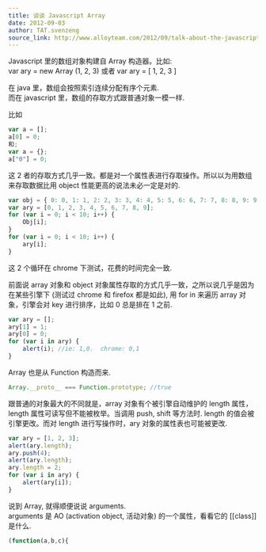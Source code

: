 ```yaml
---
title: 谈谈 Javascript Array
date: 2012-09-03
author: TAT.svenzeng
source_link: http://www.alloyteam.com/2012/09/talk-about-the-javascript-array/
---
```


<!-- {% raw %} - for jekyll -->

Javascript 里的数组对象构建自 Array 构造器。比如:  
var ary = new Array (1, 2, 3) 或者 var ary = \[ 1, 2, 3 ]

在 java 里，数组会按照索引连续分配有序个元素.  
而在 javascript 里，数组的存取方式跟普通对象一模一样.

比如

```javascript
var a = [];
a[0] = 0;
和;
var a = {};
a["0"] = 0;
```

这 2 者的存取方式几乎一致。都是对一个属性表进行存取操作。所以以为用数组来存取数据比用 object 性能更高的说法未必一定是对的.

```javascript
var obj = { 0: 0, 1: 1, 2: 2, 3: 3, 4: 4, 5: 5, 6: 6, 7: 7, 8: 8, 9: 9 };
var ary = [0, 1, 2, 3, 4, 5, 6, 7, 8, 9];
for (var i = 0; i < 10; i++) {
    Obj[i];
}
for (var i = 0; i < 10; i++) {
    ary[i];
}
```

这 2 个循环在 chrome 下测试，花费的时间完全一致.

前面说 array 对象和 object 对象属性存取的方式几乎一致，之所以说几乎是因为在某些引擎下 (测试过 chrome 和 firefox 都是如此), 用 for in 来遍历 array 对象，引擎会对 key 进行排序，比如 0 总是排在 1 之前.

```javascript
var ary = [];
ary[1] = 1;
ary[0] = 0;
for (var i in ary) {
    alert(i); //ie: 1,0.  chrome: 0,1
}
```

Array 也是从 Function 构造而来.

```javascript
Array.__proto__ === Function.prototype; //true
```

跟普通的对象最大的不同就是，array 对象有个被引擎自动维护的 length 属性，length 属性可读写但不能被枚举。当调用 push, shift 等方法时. length 的值会被引擎更改。而对 length 进行写操作时，ary 对象的属性表也可能被更改.

```javascript
var ary = [1, 2, 3];
alert(ary.length);
ary.push(4);
alert(ary.length);
ary.length = 2;
for (var i in ary) {
    alert(ary[i]);
}
```

说到 Array, 就得顺便说说 arguments.  
arguments 是 AO (activation object, 活动对象) 的一个属性，看看它的 \[\[class]] 是什么.

```javascript
(function(a,b,c){
```


<!-- {% endraw %} - for jekyll -->